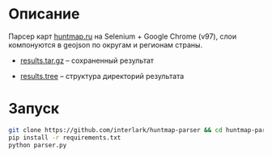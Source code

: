 # Описание
Парсер карт [huntmap.ru](https://huntmap.ru/) на Selenium + Google Chrome (v97), слои компонуются в geojson по округам и регионам страны.

* [results.tar.gz](https://github.com/interlark/huntmap-parser/blob/main/result.tar.xz) – сохраненный результат

* [results.tree](https://github.com/interlark/huntmap-parser/blob/main/result.tree) – структура директорий результата

# Запуск
```bash
git clone https://github.com/interlark/huntmap-parser && cd huntmap-parser
pip install -r requirements.txt
python parser.py
```

